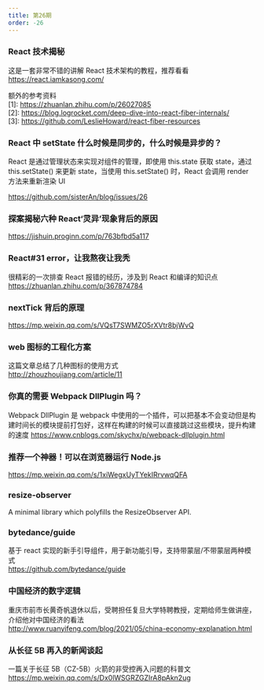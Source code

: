 ```yaml
---
title: 第26期
order: -26
---
```


### React 技术揭秘

这是一套非常不错的讲解 React 技术架构的教程，推荐看看<br />
https://react.iamkasong.com/<br />

额外的参考资料<br />
[1]: https://zhuanlan.zhihu.com/p/26027085<br />
[2]: https://blog.logrocket.com/deep-dive-into-react-fiber-internals/<br />
[3]: https://github.com/LeslieHoward/react-fiber-resources

### React 中 setState 什么时候是同步的，什么时候是异步的？

React 是通过管理状态来实现对组件的管理，即使用 this.state 获取 state，通过 this.setState() 来更新 state，当使用 this.setState() 时，React 会调用 render 方法来重新渲染 UI<br />

https://github.com/sisterAn/blog/issues/26

### 探案揭秘六种 React‘灵异’现象背后的原因

https://jishuin.proginn.com/p/763bfbd5a117

### React#31 error，让我熬夜让我秃

很精彩的一次排查 React 报错的经历，涉及到 React 和编译的知识点  
https://zhuanlan.zhihu.com/p/367874784

### nextTick 背后的原理

https://mp.weixin.qq.com/s/VQsT7SWMZO5rXVtr8bjWvQ

### web 图标的工程化方案

这篇文章总结了几种图标的使用方式  
http://zhouzhoujiang.com/article/11

### 你真的需要 Webpack DllPlugin 吗？

Webpack DllPlugin 是 webpack 中使用的一个插件，可以把基本不会变动但是构建时间长的模块提前打包好，这样在构建的时候可以直接跳过这些模块，提升构建的速度
https://www.cnblogs.com/skychx/p/webpack-dllplugin.html

### 推荐一个神器！可以在浏览器运行 Node.js

https://mp.weixin.qq.com/s/1xiWegxUyTYekIRrvwqQFA

### resize-observer

A minimal library which polyfills the ResizeObserver API.

### bytedance/guide

基于 react 实现的新手引导组件，用于新功能引导，支持带蒙层/不带蒙层两种模式  
https://github.com/bytedance/guide

### 中国经济的数字逻辑

重庆市前市长黄奇帆退休以后，受聘担任复旦大学特聘教授，定期给师生做讲座，介绍他对中国经济的看法<br />
http://www.ruanyifeng.com/blog/2021/05/china-economy-explanation.html

### 从长征 5B 再入的新闻谈起

一篇关于长征 5B（CZ-5B）火箭的非受控再入问题的科普文  
https://mp.weixin.qq.com/s/Dx0lWSGRZGZIrA8pAkn2ug
